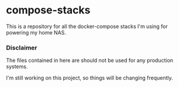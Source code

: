 # compose-stacks

This is a repository for all the docker-compose stacks I'm using for powering my home NAS.


### Disclaimer
The files contained in here are should not be used for any production systems.

I'm still working on this project, so things will be changing frequently.